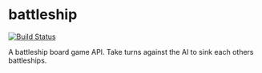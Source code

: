 battleship
==========

[![Build Status](https://travis-ci.org/FreakyDazio/battleship.png)](https://travis-ci.org/FreakyDazio/battleship)

A battleship board game API. Take turns against the AI to sink each others battleships.
